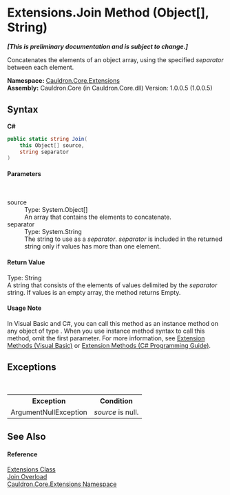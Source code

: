 # Extensions.Join Method (Object[], String)
 _**\[This is preliminary documentation and is subject to change.\]**_

Concatenates the elements of an object array, using the specified *separator* between each element.

**Namespace:**&nbsp;<a href="N_Cauldron_Core_Extensions">Cauldron.Core.Extensions</a><br />**Assembly:**&nbsp;Cauldron.Core (in Cauldron.Core.dll) Version: 1.0.0.5 (1.0.0.5)

## Syntax

**C#**<br />
``` C#
public static string Join(
	this Object[] source,
	string separator
)
```


#### Parameters
&nbsp;<dl><dt>source</dt><dd>Type: System.Object[]<br />An array that contains the elements to concatenate.</dd><dt>separator</dt><dd>Type: System.String<br />The string to use as a *separator*. *separator* is included in the returned string only if values has more than one element.</dd></dl>

#### Return Value
Type: String<br />A string that consists of the elements of values delimited by the *separator* string. If values is an empty array, the method returns Empty.

#### Usage Note
In Visual Basic and C#, you can call this method as an instance method on any object of type . When you use instance method syntax to call this method, omit the first parameter. For more information, see <a href="http://msdn.microsoft.com/en-us/library/bb384936.aspx">Extension Methods (Visual Basic)</a> or <a href="http://msdn.microsoft.com/en-us/library/bb383977.aspx">Extension Methods (C# Programming Guide)</a>.

## Exceptions
&nbsp;<table><tr><th>Exception</th><th>Condition</th></tr><tr><td>ArgumentNullException</td><td>*source* is null.</td></tr></table>

## See Also


#### Reference
<a href="T_Cauldron_Core_Extensions_Extensions">Extensions Class</a><br /><a href="Overload_Cauldron_Core_Extensions_Extensions_Join">Join Overload</a><br /><a href="N_Cauldron_Core_Extensions">Cauldron.Core.Extensions Namespace</a><br />